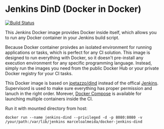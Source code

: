 # Jenkins DinD (Docker in Docker)

[![Build Status](https://travis-ci.org/marceloalmeida/docker-jenkins-dind.svg?branch=master)](https://travis-ci.org/marceloalmeida/docker-jenkins-dind)

This Jenkins Docker image provides Docker inside itself, which allows you to run any Docker container in your Jenkins build script.

Because Docker container proivdes an isolated environment for running applications or tasks, which is perfect for any CI solution. This image is designed to run everything with Docker, so it doesn't pre-install any execution environment for any specific programming language. Instead, simply run the images you need from the public Docker Hub or your private Docker registry for your CI tasks.

This Docker image is based on [jpetazzo/dind](https://registry.hub.docker.com/u/jpetazzo/dind/) instead of the offical [Jenkins](https://registry.hub.docker.com/u/library/jenkins/). Supervisord is used to make sure everything has proper permission and lanuch in the right order. Morever, [Docker Compose](https://github.com/docker/compose) is available for launching multiple containers inside the CI.

Run it with mounted directory from host:

```
docker run --name jenkins-dind --privileged -d -p 8080:8080 -v /your/path:/var/lib/jenkins marceloalmeida/docker-jenkins-dind
```
